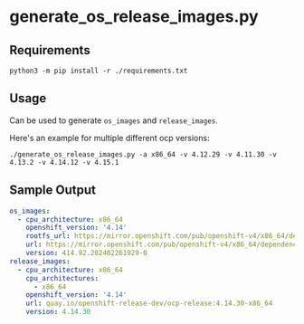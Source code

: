 # generate_os_release_images.py

## Requirements

```shell
python3 -m pip install -r ./requirements.txt
```

## Usage
Can be used to generate `os_images` and `release_images`.

Here's an example for multiple different ocp versions:
```shell
./generate_os_release_images.py -a x86_64 -v 4.12.29 -v 4.11.30 -v 4.13.2 -v 4.14.12 -v 4.15.1
```

## Sample Output
```yaml
os_images:
  - cpu_architecture: x86_64
    openshift_version: '4.14'
    rootfs_url: https://mirror.openshift.com/pub/openshift-v4/x86_64/dependencies/rhcos/4.14/4.14.15/rhcos-live-rootfs.x86_64.img
    url: https://mirror.openshift.com/pub/openshift-v4/x86_64/dependencies/rhcos/4.14/4.14.15/rhcos-4.14.15-x86_64-live.x86_64.iso
    version: 414.92.202402261929-0
release_images:
  - cpu_architecture: x86_64
    cpu_architectures:
      - x86_64
    openshift_version: '4.14'
    url: quay.io/openshift-release-dev/ocp-release:4.14.30-x86_64
    version: 4.14.30
```
